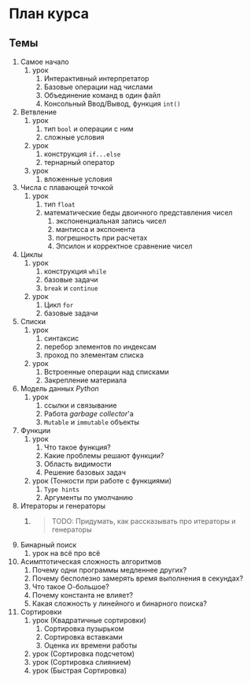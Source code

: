 # План курса

## Темы
1. Самое начало
   1. урок
      1. Интерактивный интерпретатор
      2. Базовые операции над числами
      3. Объединение команд в один файл
      4. Консольный Ввод/Вывод, функция `int()`
2. Ветвление
   1. урок
         1. тип `bool` и операции с ним
         2. сложные условия
   2. урок
      1. конструкция `if...else`
      2. тернарный оператор
   3. урок
      1. вложенные условия
3. Числа с плавающей точкой
   1. урок
      1. тип `float`
      2. математические беды двоичного представления чисел
         1. экспоненциальная запись чисел
         2. мантисса и экспонента
         3. погрешность при расчетах
         4. Эпсилон и корректное сравнение чисел
4. Циклы
   1. урок
      1. конструкция `while`
      2. базовые задачи
      3. `break` и `continue`
   2. урок
      1. Цикл `for`
      2. базовые задачи
5. Списки
   1. урок
      1. синтаксис
      2. перебор элементов по индексам
      3. проход по элементам списка
   2. урок
      1. Встроенные операции над списками
      2. Закрепление материала
6. Модель данных *Python*
   1. урок
      1. ссылки и связывание
      3. Работа *garbage collector*'а
      2. `Mutable` и `immutable` объекты
7. Функции
   1. урок
      1. Что такое функция?
      2. Какие проблемы решают функции?
      3. Область видимости
      4. Решение базовых задач
   2. урок (Тонкости при работе с функциями)
      1. `Type hints`
      2. Аргументы по умолчанию
8. Итераторы и генераторы
   1. > TODO: Придумать, как рассказывать про итераторы и генераторы
9. Бинарный поиск
   1. урок на всё про всё
10. Асимптотическая сложность алгоритмов
    1. Почему одни программы медленнее других?
    2. Почему бесполезно замерять время выполнения в секундах?
    3. Что такое О-большое?
    4. Почему константа не влияет?
    5. Какая сложность у линейного и бинарного поиска?
11. Сортировки
    1. урок (Квадратичные сортировки)
       1. Сортировка пузырьком
       2. Сортировка вставками
       3. Оценка их времени работы
    2. урок (Сортировка подсчетом)
    3. урок (Сортировка слиянием)
    4. урок (Быстрая Сортировка)